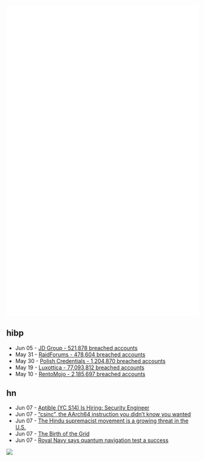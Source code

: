 ![Metrics](https://raw.githubusercontent.com/phixion/phixion/master/metrics.svg)

## hibp

<!--
for https://github.com/phixion/phixion/blob/main/.github/workflows/feeds.yml
-->
<!--START_SECTION:haveibeenpwnd-->
- Jun 05 - [JD Group - 521,878 breached accounts](https://haveibeenpwned.com/PwnedWebsites#JDGroup)
- May 31 - [RaidForums - 478,604 breached accounts](https://haveibeenpwned.com/PwnedWebsites#RaidForums)
- May 30 - [Polish Credentials - 1,204,870 breached accounts](https://haveibeenpwned.com/PwnedWebsites#PolishCredentials)
- May 19 - [Luxottica - 77,093,812 breached accounts](https://haveibeenpwned.com/PwnedWebsites#Luxottica)
- May 10 - [RentoMojo - 2,185,697 breached accounts](https://haveibeenpwned.com/PwnedWebsites#RentoMojo)
<!--END_SECTION:haveibeenpwnd-->

## hn

<!--
for https://github.com/phixion/phixion/blob/main/.github/workflows/feeds.yml
-->
<!--START_SECTION:hn-->
- Jun 07 - [Aptible (YC S14) Is Hiring: Security Engineer](https://news.ycombinator.com/item?id=36223766)
- Jun 07 - [“csinc”, the AArch64 instruction you didn’t know you wanted](https://danlark.org/2023/06/06/csinc-the-arm-instruction-you-didnt-know-you-wanted/)
- Jun 07 - [The Hindu supremacist movement is a growing threat in the U.S.](https://prismreports.org/2023/05/30/hindu-supremacist-movement-growing-threat/)
- Jun 07 - [The Birth of the Grid](https://www.construction-physics.com/p/the-birth-of-the-grid)
- Jun 07 - [Royal Navy says quantum navigation test a success](https://thequantuminsider.com/2023/06/06/royal-navy-says-quantum-navigation-test-a-success/)
<!--END_SECTION:hn-->

<!--
for https://yhype.me
-->
![](https://hit.yhype.me/github/profile?user_id=13013670)
